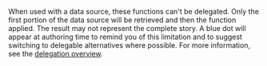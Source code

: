 
When used with a data source, these functions can't be delegated. Only the first portion of the data source will be retrieved and then the function applied.  The result may not represent the complete story.  A blue dot will appear at authoring time to remind you of this limitation and to suggest switching to delegable alternatives where possible. For more information, see the [delegation overview](../canvas-apps/delegation-overview.md).


